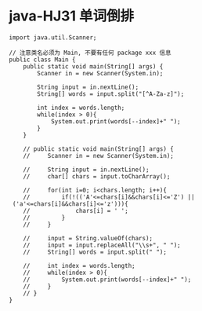# java-HJ31 单词倒排


    import java.util.Scanner;
    
    // 注意类名必须为 Main, 不要有任何 package xxx 信息
    public class Main {
        public static void main(String[] args) {
            Scanner in = new Scanner(System.in);
    
            String input = in.nextLine();
            String[] words = input.split("[^A-Za-z]");
    
            int index = words.length;
            while(index > 0){
                System.out.print(words[--index]+" ");
            }
        }
    
        // public static void main(String[] args) {
        //     Scanner in = new Scanner(System.in);
    
        //     String input = in.nextLine();
        //     char[] chars = input.toCharArray();
    
        //     for(int i=0; i<chars.length; i++){
        //         if(!(('A'<=chars[i]&&chars[i]<='Z') || ('a'<=chars[i]&&chars[i]<='z'))){
        //             chars[i] = ' ';
        //         }
        //     }
    
        //     input = String.valueOf(chars);
        //     input = input.replaceAll("\\s+", " ");
        //     String[] words = input.split(" ");
    
        //     int index = words.length;
        //     while(index > 0){
        //         System.out.print(words[--index]+" ");
        //     }
        // }
    }

  

